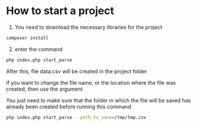 # How to start a project

1. You need to download the necessary libraries for the project

```bash
composer install
```

2. enter the command

```bash
php index.php start_parse
```

After this, file data.csv will be created in the project folder 

if you want to change the file name, 
or the location where the file was created, then use the argument

You just need to make sure that the folder in which the file will be saved has already been created before running this command

```bash
php index.php start_parse --path_to_save=/tmp/tmp.csv
```

